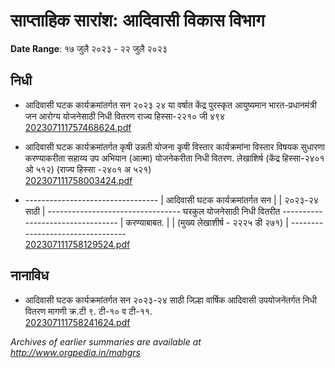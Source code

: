 # साप्ताहिक सारांश: आदिवासी विकास विभाग

**Date Range**: १७ जुलै २०२३ - २२ जुलै २०२३


## निधी
- आदिवासी घटक कार्यक्रमांतर्गत सन २०२३ २४ या वर्षात केंद्र पुरस्कृत आयुष्यमान भारत-प्रधानमंत्री जन आरोग्य योजनेसाठी निधी वितरण राज्य हिस्सा-२२१० जी ४९४\
  [202307111757468624.pdf](https://gr.maharashtra.gov.in/Site/Upload/Government%20Resolutions/English/202307111757468624.pdf)

- आदिवासी घटक कार्यक्रमांतर्गत कृषी उन्नती योजना कृषी विस्तार कार्यक्रमांना विस्तार विषयक सुधारणा करण्याकरीता सहाय्य उप अभियान (आत्मा) योजनेकरीता निधी वितरण. लेखाशिर्ष (केंद्र हिस्सा-२४०१ ओ ५१२) (राज्य हिस्सा -२४०१ अ ५२१)\
  [202307111758003424.pdf](https://gr.maharashtra.gov.in/Site/Upload/Government%20Resolutions/English/202307111758003424.pdf)

- --------------------------------- | आदिवासी घटक कार्यक्रमांतर्गत सन | | २०२३-२४ साठी | --------------------------------- घरकुल योजनेसाठी निधी वितरीत --------------------------------- | करण्याबाबत. | | (मुख्य लेखाशीर्ष - २२२५ डी २७१) | ---------------------------------\
  [202307111758129524.pdf](https://gr.maharashtra.gov.in/Site/Upload/Government%20Resolutions/English/202307111758129524.pdf)

## नानाविध
- आदिवासी घटक कार्यक्रमांतर्गत सन २०२३-२४ साठी जिल्हा वार्षिक आदिवासी उपयोजनेंतर्गत निधी वितरण मागणी क्र.टी ९. टी-१० व टी-११.\
  [202307111758241624.pdf](https://gr.maharashtra.gov.in/Site/Upload/Government%20Resolutions/English/202307111758241624.pdf)


*Archives of earlier summaries are available at http://www.orgpedia.in/mahgrs*
